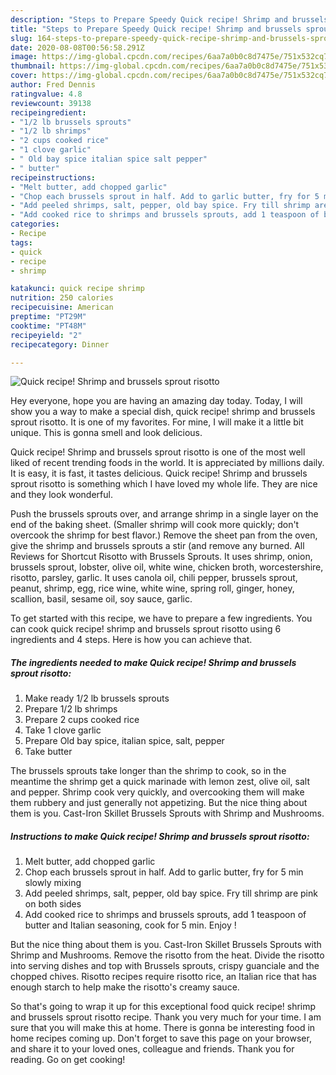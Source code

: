 ```yaml
---
description: "Steps to Prepare Speedy Quick recipe! Shrimp and brussels sprout risotto"
title: "Steps to Prepare Speedy Quick recipe! Shrimp and brussels sprout risotto"
slug: 164-steps-to-prepare-speedy-quick-recipe-shrimp-and-brussels-sprout-risotto
date: 2020-08-08T00:56:58.291Z
image: https://img-global.cpcdn.com/recipes/6aa7a0b0c8d7475e/751x532cq70/quick-recipe-shrimp-and-brussels-sprout-risotto-recipe-main-photo.jpg
thumbnail: https://img-global.cpcdn.com/recipes/6aa7a0b0c8d7475e/751x532cq70/quick-recipe-shrimp-and-brussels-sprout-risotto-recipe-main-photo.jpg
cover: https://img-global.cpcdn.com/recipes/6aa7a0b0c8d7475e/751x532cq70/quick-recipe-shrimp-and-brussels-sprout-risotto-recipe-main-photo.jpg
author: Fred Dennis
ratingvalue: 4.8
reviewcount: 39138
recipeingredient:
- "1/2 lb brussels sprouts"
- "1/2 lb shrimps"
- "2 cups cooked rice"
- "1 clove garlic"
- " Old bay spice italian spice salt pepper"
- " butter"
recipeinstructions:
- "Melt butter, add chopped garlic"
- "Chop each brussels sprout in half. Add to garlic butter, fry for 5 min slowly mixing"
- "Add peeled shrimps, salt, pepper, old bay spice. Fry till shrimp are pink on both sides"
- "Add cooked rice to shrimps and brussels sprouts, add 1 teaspoon of butter and Italian seasoning, cook for 5 min. Enjoy !"
categories:
- Recipe
tags:
- quick
- recipe
- shrimp

katakunci: quick recipe shrimp 
nutrition: 250 calories
recipecuisine: American
preptime: "PT29M"
cooktime: "PT48M"
recipeyield: "2"
recipecategory: Dinner

---
```



![Quick recipe! Shrimp and brussels sprout risotto](https://img-global.cpcdn.com/recipes/6aa7a0b0c8d7475e/751x532cq70/quick-recipe-shrimp-and-brussels-sprout-risotto-recipe-main-photo.jpg)

Hey everyone, hope you are having an amazing day today. Today, I will show you a way to make a special dish, quick recipe! shrimp and brussels sprout risotto. It is one of my favorites. For mine, I will make it a little bit unique. This is gonna smell and look delicious.

Quick recipe! Shrimp and brussels sprout risotto is one of the most well liked of recent trending foods in the world. It is appreciated by millions daily. It is easy, it is fast, it tastes delicious. Quick recipe! Shrimp and brussels sprout risotto is something which I have loved my whole life. They are nice and they look wonderful.

Push the brussels sprouts over, and arrange shrimp in a single layer on the end of the baking sheet. (Smaller shrimp will cook more quickly; don&#39;t overcook the shrimp for best flavor.) Remove the sheet pan from the oven, give the shrimp and brussels sprouts a stir (and remove any burned. All Reviews for Shortcut Risotto with Brussels Sprouts. It uses shrimp, onion, brussels sprout, lobster, olive oil, white wine, chicken broth, worcestershire, risotto, parsley, garlic. It uses canola oil, chili pepper, brussels sprout, peanut, shrimp, egg, rice wine, white wine, spring roll, ginger, honey, scallion, basil, sesame oil, soy sauce, garlic.


To get started with this recipe, we have to prepare a few ingredients. You can cook quick recipe! shrimp and brussels sprout risotto using 6 ingredients and 4 steps. Here is how you can achieve that.

<!--inarticleads1-->

##### The ingredients needed to make Quick recipe! Shrimp and brussels sprout risotto:

1. Make ready 1/2 lb brussels sprouts
1. Prepare 1/2 lb shrimps
1. Prepare 2 cups cooked rice
1. Take 1 clove garlic
1. Prepare  Old bay spice, italian spice, salt, pepper
1. Take  butter


The brussels sprouts take longer than the shrimp to cook, so in the meantime the shrimp get a quick marinade with lemon zest, olive oil, salt and pepper. Shrimp cook very quickly, and overcooking them will make them rubbery and just generally not appetizing. But the nice thing about them is you. Cast-Iron Skillet Brussels Sprouts with Shrimp and Mushrooms. 

<!--inarticleads2-->

##### Instructions to make Quick recipe! Shrimp and brussels sprout risotto:

1. Melt butter, add chopped garlic
1. Chop each brussels sprout in half. Add to garlic butter, fry for 5 min slowly mixing
1. Add peeled shrimps, salt, pepper, old bay spice. Fry till shrimp are pink on both sides
1. Add cooked rice to shrimps and brussels sprouts, add 1 teaspoon of butter and Italian seasoning, cook for 5 min. Enjoy !


But the nice thing about them is you. Cast-Iron Skillet Brussels Sprouts with Shrimp and Mushrooms. Remove the risotto from the heat. Divide the risotto into serving dishes and top with Brussels sprouts, crispy guanciale and the chopped chives. Risotto recipes require risotto rice, an Italian rice that has enough starch to help make the risotto&#39;s creamy sauce. 

So that's going to wrap it up for this exceptional food quick recipe! shrimp and brussels sprout risotto recipe. Thank you very much for your time. I am sure that you will make this at home. There is gonna be interesting food in home recipes coming up. Don't forget to save this page on your browser, and share it to your loved ones, colleague and friends. Thank you for reading. Go on get cooking!
